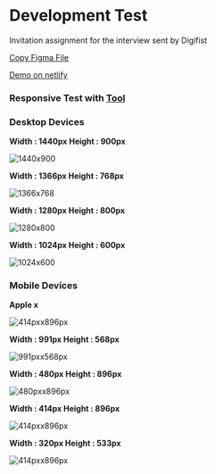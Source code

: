 # Development Test

Invitation assignment for the interview sent by Digifist

[Copy Figma File](https://www.figma.com/file/LLbeA93sdQJntDQzgQ1z0P/Digifist?node-id=0%3A1)

[Demo on netlify](https://digifist-featured-collection.netlify.app/)

### Responsive Test with [Tool](http://responsivetesttool.com/?url=http://digifist-featured-collection.netlify.app)

### Desktop Devices

**Width : 1440px Height : 900px**

![1440x900](https://i.ibb.co/CQvFSZB/1440x900.png)

**Width : 1366px Height : 768px**

![1366x768](https://i.ibb.co/fvHJ3gT/1366x768px.png)

**Width : 1280px Height : 800px**

![1280x800](https://i.ibb.co/6YMCk9j/1280x800.png)

**Width : 1024px Height : 600px**

![1024x600](https://i.ibb.co/Csk7FbK/1024x600.png)

### Mobile Devices

**Apple x**

![414pxx896px](https://i.ibb.co/VDXmv4Y/apple-x.png)

**Width : 991px Height : 568px**

![991pxx568px](https://i.ibb.co/89pCcjK/991x568.png)

**Width : 480px Height : 896px**

![480pxx896px](https://i.ibb.co/564yZKr/480x896.png)

**Width : 414px Height : 896px**

![414pxx896px](https://i.ibb.co/51Cd26y/414x896.png)

**Width : 320px Height : 533px**

![414pxx896px](https://i.ibb.co/dLYcRvq/320x533.png)
